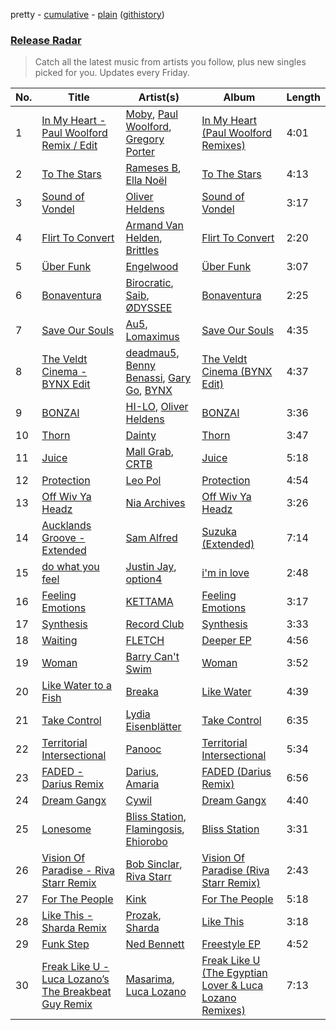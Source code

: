 pretty - [cumulative](/playlists/cumulative/Release%20Radar.md) - [plain](/playlists/plain/37i9dQZEVXbsudmxBFKW7G) ([githistory](https://github.githistory.xyz/vitokorn/spotify-playlist-archive/blob/master/playlists/plain/37i9dQZEVXbsudmxBFKW7G))

### [Release Radar](https://open.spotify.com/playlist/37i9dQZEVXbsudmxBFKW7G)

> Catch all the latest music from artists you follow, plus new singles picked for you. Updates every Friday.

| No. | Title | Artist(s) | Album | Length |
|---|---|---|---|---|
| 1 | [In My Heart - Paul Woolford Remix / Edit](https://open.spotify.com/track/7EhiB1HtMI2Cm25Sa45hmz) | [Moby](https://open.spotify.com/artist/3OsRAKCvk37zwYcnzRf5XF), [Paul Woolford](https://open.spotify.com/artist/4CA8PTrbq1l5IgyvBA2JSV), [Gregory Porter](https://open.spotify.com/artist/06nevPmNVfWUXyZkccahL8) | [In My Heart (Paul Woolford Remixes)](https://open.spotify.com/album/4FHSJua0erbpegEANcd7Be) | 4:01 |
| 2 | [To The Stars](https://open.spotify.com/track/6GHCZvaqWvAJ59ZPOWxlbs) | [Rameses B](https://open.spotify.com/artist/06EfEcjc0vdvI6VNL0soIO), [Ella Noël](https://open.spotify.com/artist/4ibZB3pfiUeItXDISCdlAw) | [To The Stars](https://open.spotify.com/album/6dxrMbCf74bTMR2Zj6wiNe) | 4:13 |
| 3 | [Sound of Vondel](https://open.spotify.com/track/68JkVLJ3KC2sGvWe4cud1G) | [Oliver Heldens](https://open.spotify.com/artist/5nki7yRhxgM509M5ADlN1p) | [Sound of Vondel](https://open.spotify.com/album/06lNrvNMoitW60zkzXPWPy) | 3:17 |
| 4 | [Flirt To Convert](https://open.spotify.com/track/4lRqRtZTxbxS3wx6BPtYdj) | [Armand Van Helden](https://open.spotify.com/artist/3cQA9WH8liZfeja1DxcDYE), [Brittles](https://open.spotify.com/artist/4AatAhtKlfnbdMwlxdTwwr) | [Flirt To Convert](https://open.spotify.com/album/7cEJD2VtUm8AETaJErE8AC) | 2:20 |
| 5 | [Über Funk](https://open.spotify.com/track/1m2ZgLBGZ47PeZu65gb4zX) | [Engelwood](https://open.spotify.com/artist/7rgCh0Go1ezmcV75kXQM2T) | [Über Funk](https://open.spotify.com/album/7Hf4Auk77Ehl6sz8q2ApVn) | 3:07 |
| 6 | [Bonaventura](https://open.spotify.com/track/6GMqhc3dcBUExHWViNubtM) | [Birocratic](https://open.spotify.com/artist/60b7IDlGflg5lgyfEGf9yB), [Saib](https://open.spotify.com/artist/6N4HlHINMvoTyAL0yhBUCk), [ØDYSSEE](https://open.spotify.com/artist/6f2Y46Pw2IYGoURJREJDiA) | [Bonaventura](https://open.spotify.com/album/15HRPbNuHuuTmMkWHM9nKD) | 2:25 |
| 7 | [Save Our Souls](https://open.spotify.com/track/28ktflMxDocj76UgkukhgE) | [Au5](https://open.spotify.com/artist/40WIa01eubnEVkxUHeDZyF), [Lomaximus](https://open.spotify.com/artist/2DPphfQIIg5x4mVqwgOHZT) | [Save Our Souls](https://open.spotify.com/album/7oDteUCpBgPSSCnMKF3p3C) | 4:35 |
| 8 | [The Veldt Cinema - BYNX Edit](https://open.spotify.com/track/1GD5ooLHgV9nolrem1DBiB) | [deadmau5](https://open.spotify.com/artist/2CIMQHirSU0MQqyYHq0eOx), [Benny Benassi](https://open.spotify.com/artist/4Ws2otunReOa6BbwxxpCt6), [Gary Go](https://open.spotify.com/artist/6beTArFVpUujvkHi9FVPqs), [BYNX](https://open.spotify.com/artist/2HDr90mJP3k5gaCkPIKdEn) | [The Veldt Cinema (BYNX Edit)](https://open.spotify.com/album/7ekZ2iNqO0E09Ubs6YoSZg) | 4:37 |
| 9 | [BONZAI](https://open.spotify.com/track/0gDfZQksdHrXAQ3DE9wO0X) | [HI-LO](https://open.spotify.com/artist/0ETJQforv5OXgDgidQv9qd), [Oliver Heldens](https://open.spotify.com/artist/5nki7yRhxgM509M5ADlN1p) | [BONZAI](https://open.spotify.com/album/79l8b27ykmajDqCbVzcian) | 3:36 |
| 10 | [Thorn](https://open.spotify.com/track/5gbKNqRkGkA9rGGaEHxiVg) | [Dainty](https://open.spotify.com/artist/7qz5GofoKgs2V3bSP5quAr) | [Thorn](https://open.spotify.com/album/02hNWAJegoJyW8nwdr1dCP) | 3:47 |
| 11 | [Juice](https://open.spotify.com/track/76XmlA2Fu6NLiy74f33CkK) | [Mall Grab](https://open.spotify.com/artist/7yF6JnFPDzgml2Ytkyl5D7), [CRTB](https://open.spotify.com/artist/20Ft62JJ5OEE9pqGBQiGoo) | [Juice](https://open.spotify.com/album/6mzhxWHi5rdxkIK4I3Aely) | 5:18 |
| 12 | [Protection](https://open.spotify.com/track/1cxSMo4OGtRdld83p0FiXF) | [Leo Pol](https://open.spotify.com/artist/2PBE0KQEqT34oYjjFyI9Mz) | [Protection](https://open.spotify.com/album/08o4PxSQwwaeWhmnsKQdeD) | 4:54 |
| 13 | [Off Wiv Ya Headz](https://open.spotify.com/track/29LpCEcWnk9lFfzR2o3YVW) | [Nia Archives](https://open.spotify.com/artist/7BMR0fwtEvzGtK4rNGdoiQ) | [Off Wiv Ya Headz](https://open.spotify.com/album/5TZjI8gx4AhL4yIdW6o8DQ) | 3:26 |
| 14 | [Aucklands Groove - Extended](https://open.spotify.com/track/52g3eWmHshk2CYChSkSVgY) | [Sam Alfred](https://open.spotify.com/artist/4PVzoVUDxey3mxGdkf4HgR) | [Suzuka (Extended)](https://open.spotify.com/album/4dyFujMuwDmadMOrl5YU9X) | 7:14 |
| 15 | [do what you feel](https://open.spotify.com/track/4xtuUid1ffxOy2jXUqTZUW) | [Justin Jay](https://open.spotify.com/artist/5k5eiijuHxrGwXp2Pz37GZ), [option4](https://open.spotify.com/artist/2X9xHtIaiUPaMG3jRwsQEO) | [i'm in love](https://open.spotify.com/album/4Xoe35l555OtaZqzov6pQW) | 2:48 |
| 16 | [Feeling Emotions](https://open.spotify.com/track/0RoFlVONQuvHyNuzjgSlP5) | [KETTAMA](https://open.spotify.com/artist/3an9rnsXKPCAMlZgH4A0n4) | [Feeling Emotions](https://open.spotify.com/album/47pj3UAtBAdc9PCWC96Y2w) | 3:17 |
| 17 | [Synthesis](https://open.spotify.com/track/64TiUjWQBvy7YNINcPA9E3) | [Record Club](https://open.spotify.com/artist/4cArYfwQ0BrfSEhaDwhVYQ) | [Synthesis](https://open.spotify.com/album/5VMulJgD4pvU4r4qvVDGGN) | 3:33 |
| 18 | [Waiting](https://open.spotify.com/track/76PykRWCg17TH78STNCy84) | [FLETCH](https://open.spotify.com/artist/5HkPQOedMse24M2meekew4) | [Deeper EP](https://open.spotify.com/album/4twNNUxXPnbFviVYNUPq8Q) | 4:56 |
| 19 | [Woman](https://open.spotify.com/track/53Mar0XxfUNHeHlGymw52n) | [Barry Can't Swim](https://open.spotify.com/artist/0vTVU0KH0CVzijsoKGsTPl) | [Woman](https://open.spotify.com/album/32cgWHAadfJEeQVFWhTipy) | 3:52 |
| 20 | [Like Water to a Fish](https://open.spotify.com/track/13alc6khcutHaob7Kjxh8O) | [Breaka](https://open.spotify.com/artist/2hTtDy5yaNWqVmBj7EpaAq) | [Like Water](https://open.spotify.com/album/6nhLk0DfxA67VbT4c07U6F) | 4:39 |
| 21 | [Take Control](https://open.spotify.com/track/46fX3aVE9eDg0daJ1fVHlg) | [Lydia Eisenblätter](https://open.spotify.com/artist/0qmGyz5mPEgQagdqRZDaVs) | [Take Control](https://open.spotify.com/album/7jqLt4gaXdio0wcTJjTSjV) | 6:35 |
| 22 | [Territorial Intersectional](https://open.spotify.com/track/0ggtISS90HbpXSHlFGQcLs) | [Panooc](https://open.spotify.com/artist/0SoeuXQ9sFMWE7hb9IV023) | [Territorial Intersectional](https://open.spotify.com/album/2dbxjQXj83E2mXVroBZ3Ey) | 5:34 |
| 23 | [FADED - Darius Remix](https://open.spotify.com/track/2WvlaXqQJmYrgmPp1cU6Og) | [Darius](https://open.spotify.com/artist/5vfEaoOBcK0Lzr07WN8KaK), [Amaria](https://open.spotify.com/artist/2clS9uX2uOrHHqkyDMkzA1) | [FADED (Darius Remix)](https://open.spotify.com/album/5NKDby4RoPWmyCwyVcp9GY) | 6:56 |
| 24 | [Dream Gangx](https://open.spotify.com/track/22dDUlB80dzHMu0MObSKoN) | [Cywil](https://open.spotify.com/artist/4UTCPF9RGPDlFbqEbvGIWx) | [Dream Gangx](https://open.spotify.com/album/1m4C8BjURAIC2qG8P4qecA) | 4:40 |
| 25 | [Lonesome](https://open.spotify.com/track/5KZQnvS3wLaFpgdEnbPvIk) | [Bliss Station](https://open.spotify.com/artist/14nuxkCmtQBF2SJfwl6vLu), [Flamingosis](https://open.spotify.com/artist/75cW8FFekyCjj0mfZM1Gfb), [Ehiorobo](https://open.spotify.com/artist/5kZ3bLambJ4rBTQ7c2pmi5) | [Bliss Station](https://open.spotify.com/album/6S2MBtq9oY2P989g8U4wlS) | 3:31 |
| 26 | [Vision Of Paradise - Riva Starr Remix](https://open.spotify.com/track/6gkLCCmeMLCH9EyoQeJKeG) | [Bob Sinclar](https://open.spotify.com/artist/5YFS41yoX0YuFY39fq21oN), [Riva Starr](https://open.spotify.com/artist/1TRFAJu3Cw64APToZaGk9D) | [Vision Of Paradise (Riva Starr Remix)](https://open.spotify.com/album/4QMnOzimq3NuT63COBrLF5) | 2:43 |
| 27 | [For The People](https://open.spotify.com/track/2ykXU2kmtVhlinar4QMGh0) | [Kink](https://open.spotify.com/artist/6yCdWsTDt4Dmb5GMZd5QLb) | [For The People](https://open.spotify.com/album/6T8fHDM3RgTUAhKbKPYwDJ) | 5:18 |
| 28 | [Like This - Sharda Remix](https://open.spotify.com/track/1gC2aSyF9TfH7lsVG5I5vx) | [Prozak](https://open.spotify.com/artist/1cFxOHBhTZDQuzNaIvzBel), [Sharda](https://open.spotify.com/artist/4iAs0GwTsi8q6a7ZnzR2Qi) | [Like This](https://open.spotify.com/album/1zsH5Fa3zLbaiOU0fhWHqY) | 3:18 |
| 29 | [Funk Step](https://open.spotify.com/track/0cZ3rwKBFhyRVaDunEN8vQ) | [Ned Bennett](https://open.spotify.com/artist/3W4SFGAj6oDQn7rvpA19gi) | [Freestyle EP](https://open.spotify.com/album/4umN6ho5TZaRHmqKX2uJ7Z) | 4:52 |
| 30 | [Freak Like U - Luca Lozano’s The Breakbeat Guy Remix](https://open.spotify.com/track/3rOYAhxmtHMFlV3F9mNrrA) | [Masarima](https://open.spotify.com/artist/1F8ENasYTdkuSb54ymSEjL), [Luca Lozano](https://open.spotify.com/artist/57YTLw15CKLrwSJKUFN5ep) | [Freak Like U (The Egyptian Lover & Luca Lozano Remixes)](https://open.spotify.com/album/5XbMkojFS9NhU67CSVCpnT) | 7:13 |